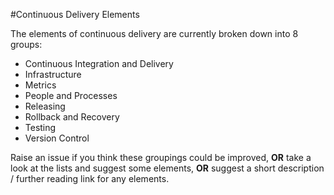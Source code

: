 #Continuous Delivery Elements

The elements of continuous delivery are currently broken down into 8 groups:


- Continuous Integration and Delivery
- Infrastructure
- Metrics
- People and Processes
- Releasing
- Rollback and Recovery
- Testing
- Version Control

Raise an issue if you think these groupings could be improved, **OR** take a look at the lists and suggest some elements, **OR** suggest a short description / further reading link for any elements.